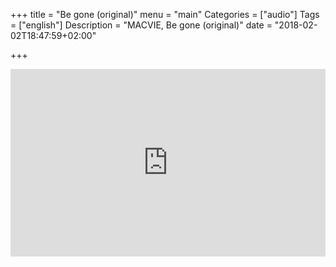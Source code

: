+++
title = "Be gone (original)"
menu = "main"
Categories = ["audio"]
Tags = ["english"]
Description = "MACVIE, Be gone (original)"
date = "2018-02-02T18:47:59+02:00"

+++

<iframe width="100%" height="300" scrolling="no" frameborder="no" allow="autoplay" src="https://w.soundcloud.com/player/?url=https%3A//api.soundcloud.com/tracks/394116627&amp;color=%23ff5500&amp;auto_play=false&amp;hide_related=false&amp;show_comments=true&amp;show_user=true&amp;show_reposts=false&amp;show_teaser=true&amp;visual=true"></iframe>
